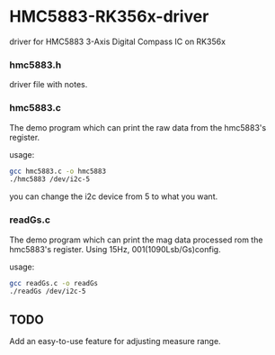 # HMC5883-RK356x-driver
driver for HMC5883 3-Axis Digital Compass IC on RK356x

### hmc5883.h
driver file with notes.

### hmc5883.c
The demo program which can print the raw data from the hmc5883's register.

usage:
```bash
gcc hmc5883.c -o hmc5883
./hmc5883 /dev/i2c-5
```
you can change the i2c device from 5 to what you want.

### readGs.c
The demo program which can print the mag data processed rom the hmc5883's register. Using 15Hz, 001(1090Lsb/Gs)config.

usage:
```bash
gcc readGs.c -o readGs
./readGs /dev/i2c-5
```

## TODO
Add an easy-to-use feature for adjusting measure range.
